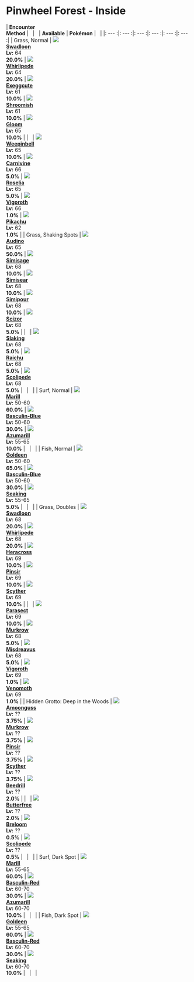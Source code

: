 # Pinwheel Forest - Inside

| __Encounter<br>Method__ | &nbsp; | &nbsp; | __Available__ | __Pokémon__ | &nbsp; |
|: --- :|: --- :|: --- :|: --- :|: --- :|: --- :|
| Grass, Normal | ![][541] <br> __[Swadloon]__ <br> __Lv:__ 64 <br> __20.0%__ | ![][544] <br> __[Whirlipede]__ <br> __Lv:__ 64 <br> __20.0%__ | ![][102] <br> __[Exeggcute]__ <br> __Lv:__ 61 <br> __10.0%__ | ![][285] <br> __[Shroomish]__ <br> __Lv:__ 61 <br> __10.0%__ | ![][44] <br> __[Gloom]__ <br> __Lv:__ 65 <br> __10.0%__ |
| &nbsp; | ![][70] <br> __[Weepinbell]__ <br> __Lv:__ 65 <br> __10.0%__ | ![][455] <br> __[Carnivine]__ <br> __Lv:__ 66 <br> __5.0%__ | ![][315] <br> __[Roselia]__ <br> __Lv:__ 65 <br> __5.0%__ | ![][288] <br> __[Vigoroth]__ <br> __Lv:__ 66 <br> __1.0%__ | ![][25] <br> __[Pikachu]__ <br> __Lv:__ 62 <br> __1.0%__ |
| Grass, Shaking Spots | ![][531] <br> __[Audino]__ <br> __Lv:__ 65 <br> __50.0%__ | ![][512] <br> __[Simisage]__ <br> __Lv:__ 68 <br> __10.0%__ | ![][514] <br> __[Simisear]__ <br> __Lv:__ 68 <br> __10.0%__ | ![][516] <br> __[Simipour]__ <br> __Lv:__ 68 <br> __10.0%__ | ![][212] <br> __[Scizor]__ <br> __Lv:__ 68 <br> __5.0%__ |
| &nbsp; | ![][289] <br> __[Slaking]__ <br> __Lv:__ 68 <br> __5.0%__ | ![][26] <br> __[Raichu]__ <br> __Lv:__ 68 <br> __5.0%__ | ![][545] <br> __[Scolipede]__ <br> __Lv:__ 68 <br> __5.0%__ | &nbsp; | &nbsp; |
| Surf, Normal | ![][183] <br> __[Marill]__ <br> __Lv:__ 50-60 <br> __60.0%__ | ![][550-blue] <br> __[Basculin-Blue]__ <br> __Lv:__ 50-60 <br> __30.0%__ | ![][184] <br> __[Azumarill]__ <br> __Lv:__ 55-65 <br> __10.0%__ | &nbsp; | &nbsp; |
| Fish, Normal | ![][118] <br> __[Goldeen]__ <br> __Lv:__ 50-60 <br> __65.0%__ | ![][550-blue] <br> __[Basculin-Blue]__ <br> __Lv:__ 50-60 <br> __30.0%__ | ![][119] <br> __[Seaking]__ <br> __Lv:__ 55-65 <br> __5.0%__ | &nbsp; | &nbsp; |
| Grass, Doubles | ![][541] <br> __[Swadloon]__ <br> __Lv:__ 68 <br> __20.0%__ | ![][544] <br> __[Whirlipede]__ <br> __Lv:__ 68 <br> __20.0%__ | ![][214] <br> __[Heracross]__ <br> __Lv:__ 69 <br> __10.0%__ | ![][127] <br> __[Pinsir]__ <br> __Lv:__ 69 <br> __10.0%__ | ![][123] <br> __[Scyther]__ <br> __Lv:__ 69 <br> __10.0%__ |
| &nbsp; | ![][47] <br> __[Parasect]__ <br> __Lv:__ 69 <br> __10.0%__ | ![][198] <br> __[Murkrow]__ <br> __Lv:__ 68 <br> __5.0%__ | ![][200] <br> __[Misdreavus]__ <br> __Lv:__ 68 <br> __5.0%__ | ![][288] <br> __[Vigoroth]__ <br> __Lv:__ 69 <br> __1.0%__ | ![][49] <br> __[Venomoth]__ <br> __Lv:__ 69 <br> __1.0%__ |
| Hidden Grotto: Deep in the Woods | ![][591] <br> __[Amoonguss]__ <br> __Lv:__ ?? <br> __3.75%__ | ![][198] <br> __[Murkrow]__ <br> __Lv:__ ?? <br> __3.75%__ | ![][127] <br> __[Pinsir]__ <br> __Lv:__ ?? <br> __3.75%__ | ![][123] <br> __[Scyther]__ <br> __Lv:__ ?? <br> __3.75%__ | ![][15] <br> __[Beedrill]__ <br> __Lv:__ ?? <br> __2.0%__ |
| &nbsp; | ![][12] <br> __[Butterfree]__ <br> __Lv:__ ?? <br> __2.0%__ | ![][286] <br> __[Breloom]__ <br> __Lv:__ ?? <br> __0.5%__ | ![][545] <br> __[Scolipede]__ <br> __Lv:__ ?? <br> __0.5%__ | &nbsp; | &nbsp; |
| Surf, Dark Spot | ![][183] <br> __[Marill]__ <br> __Lv:__ 55-65 <br> __60.0%__ | ![][550-red] <br> __[Basculin-Red]__ <br> __Lv:__ 60-70 <br> __30.0%__ | ![][184] <br> __[Azumarill]__ <br> __Lv:__ 60-70 <br> __10.0%__ | &nbsp; | &nbsp; |
| Fish, Dark Spot | ![][118] <br> __[Goldeen]__ <br> __Lv:__ 55-65 <br> __60.0%__ | ![][550-red] <br> __[Basculin-Red]__ <br> __Lv:__ 60-70 <br> __30.0%__ | ![][119] <br> __[Seaking]__ <br> __Lv:__ 60-70 <br> __10.0%__ | &nbsp; | &nbsp; |


[541]: ../img/animated/541.gif
[Swadloon]: ../../pokemons/541/
[544]: ../img/animated/544.gif
[Whirlipede]: ../../pokemons/544/
[102]: ../img/animated/102.gif
[Exeggcute]: ../../pokemons/102/
[285]: ../img/animated/285.gif
[Shroomish]: ../../pokemons/285/
[44]: ../img/animated/44.gif
[Gloom]: ../../pokemons/044/
[70]: ../img/animated/70.gif
[Weepinbell]: ../../pokemons/070/
[455]: ../img/animated/455.gif
[Carnivine]: ../../pokemons/455/
[315]: ../img/animated/315.gif
[Roselia]: ../../pokemons/315/
[288]: ../img/animated/288.gif
[Vigoroth]: ../../pokemons/288/
[25]: ../img/animated/25.gif
[Pikachu]: ../../pokemons/025/
[531]: ../img/animated/531.gif
[Audino]: ../../pokemons/531/
[512]: ../img/animated/512.gif
[Simisage]: ../../pokemons/512/
[514]: ../img/animated/514.gif
[Simisear]: ../../pokemons/514/
[516]: ../img/animated/516.gif
[Simipour]: ../../pokemons/516/
[212]: ../img/animated/212.gif
[Scizor]: ../../pokemons/212/
[289]: ../img/animated/289.gif
[Slaking]: ../../pokemons/289/
[26]: ../img/animated/26.gif
[Raichu]: ../../pokemons/026/
[545]: ../img/animated/545.gif
[Scolipede]: ../../pokemons/545/
[183]: ../img/animated/183.gif
[Marill]: ../../pokemons/183/
[550-blue]: ../img/animated/550-blue.gif
[Basculin-Blue]: ../../pokemons/550/
[184]: ../img/animated/184.gif
[Azumarill]: ../../pokemons/184/
[118]: ../img/animated/118.gif
[Goldeen]: ../../pokemons/118/
[119]: ../img/animated/119.gif
[Seaking]: ../../pokemons/119/
[214]: ../img/animated/214.gif
[Heracross]: ../../pokemons/214/
[127]: ../img/animated/127.gif
[Pinsir]: ../../pokemons/127/
[123]: ../img/animated/123.gif
[Scyther]: ../../pokemons/123/
[47]: ../img/animated/47.gif
[Parasect]: ../../pokemons/047/
[198]: ../img/animated/198.gif
[Murkrow]: ../../pokemons/198/
[200]: ../img/animated/200.gif
[Misdreavus]: ../../pokemons/200/
[49]: ../img/animated/49.gif
[Venomoth]: ../../pokemons/049/
[591]: ../img/animated/591.gif
[Amoonguss]: ../../pokemons/591/
[15]: ../img/animated/15.gif
[Beedrill]: ../../pokemons/015/
[12]: ../img/animated/12.gif
[Butterfree]: ../../pokemons/012/
[286]: ../img/animated/286.gif
[Breloom]: ../../pokemons/286/
[550-red]: ../img/animated/550-red.gif
[Basculin-Red]: ../../pokemons/550/